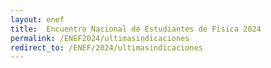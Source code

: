 ```yaml
---
layout: enef
title:  Encuentro Nacional de Estudiantes de Física 2024
permalink: /ENEF2024/ultimasindicaciones
redirect_to: /ENEF/2024/ultimasindicaciones
---
```

